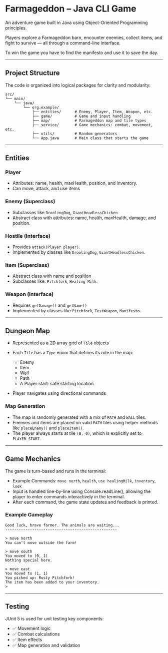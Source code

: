 # Farmageddon – Java CLI Game

An adventure game built in Java using Object-Oriented Programming principles.

Players explore a Farmageddon barn, encounter enemies, collect items, and fight to survive — all through a command-line interface.

To win the game you have to find the manifesto and use it to save the day.

---

## Project Structure

The code is organized into logical packages for clarity and modularity:


```plaintext
src/
└── main/
    └── java/
        └── org.example/
            ├── entities/      # Enemy, Player, Item, Weapon, etc.
            ├── game/          # Game and input handling
            ├── map/           # Farmageddon map and tile types
            ├── service/       # Game mechanics: combat, movement, etc.
            ├── utils/         # Random generators
            └── App.java       # Main class that starts the game

```
---

## Entities

### Player
- Attributes: name, health, maxHealth, position, and inventory.
- Can move, attack, and use items

### Enemy (Superclass)
- Subclasses like `DroolingDog`, `GiantHeadlessChicken`
- Abstract class with attributes: name, health, maxHealth, damage, and position.

### Hostile (Interface)
- Provides `attack(Player player)`.
- Implemented by classes like `DroolingDog`, `GiantHeadlessChicken`.

### Item (Superclass)
- Abstract class with name and position
- Subclasses like: `Pitchfork`, `Healing Milk`. 

### Weapon (Interface)
- Requires `getDamage()` and `getName()`
- Implemented by classes like `Pitchfork`, `TestWeapon`, `Manifesto`.

---

## Dungeon Map

- Represented as a 2D array grid of `Tile` objects
- Each `Tile` has a `Type` enum that defines its role in the map:
    - Enemy
    - Item
    - Wall 
    - Path
    - A Player start: safe starting location
  
- Player navigates using directional commands

### Map Generation

- The map is randomly generated with a mix of `PATH` and `WALL` tiles.
- Enemies and items are placed on valid `PATH` tiles using helper methods like `placeEnemy()` and `placeItem()`.
- The player always starts at tile `(0, 0)`, which is explicitly set to `PLAYER_START`.

---

## Game Mechanics

The game is turn-based and runs in the terminal:

- Example Commands: `move north`, `health`, `use healingMilk`, `inventory`, `look`
- Input is handled line-by-line using Console.readLine(), allowing the player to enter commands interactively in the terminal.
- After each command, the game state updates and feedback is printed.

### Example Gameplay

```plaintext
Good luck, brave farmer. The animals are waiting...
--------------------------------------------------

> move north
You can't move outside the farm!

> move south
You moved to (0, 1)
Nothing special here.

> move east
You moved to (1, 1)
You picked up: Rusty Pitchfork!
The item has been added to your inventory.
>

```
---

## Testing

JUnit 5 is used for unit testing key components:

- ✅ Movement logic
- ✅ Combat calculations
- ✅ Item effects
- ✅ Map generation and validation